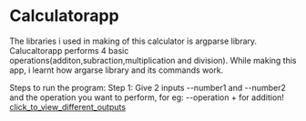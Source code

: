 # Calculatorapp
The libraries i used in making of this calculator is argparse library.
Calucaltorapp performs 4 basic operations(additon,subraction,multiplication and division).
While making this app, i learnt how argarse library and its commands work.

Steps to run the program:
Step 1: Give 2 inputs --number1 and --number2 and the operation you want to perform, for eg: --operation + for addition!
[click_to_view_different_outputs](https://user-images.githubusercontent.com/85679469/152690138-95c6b181-ccea-4e45-beb2-048cfdfe75d1.PNG)




